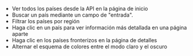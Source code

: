 - Ver todos los países desde la API en la página de inicio
- Buscar un país mediante un campo de "entrada".
- Filtrar los países por región
- Haga clic en un país para ver información más detallada en una página aparte
- Haga clic en los países fronterizos en la página de detalles
- Alternar el esquema de colores entre el modo claro y el oscuro

